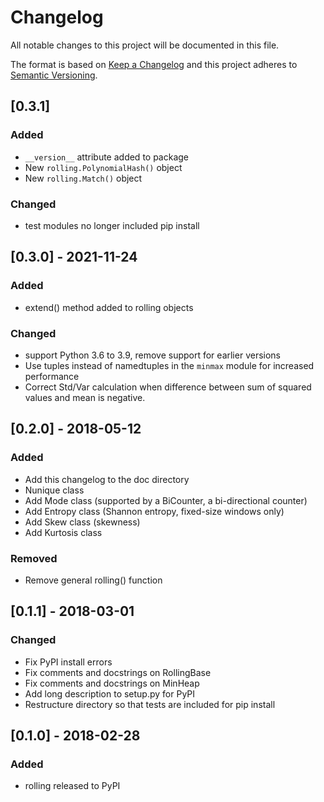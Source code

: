 # Changelog
All notable changes to this project will be documented in this file.

The format is based on [Keep a Changelog](http://keepachangelog.com/en/1.0.0/)
and this project adheres to [Semantic Versioning](http://semver.org/spec/v2.0.0.html).


## [0.3.1]
### Added
- `__version__` attribute added to package
- New `rolling.PolynomialHash()` object
- New `rolling.Match()` object

### Changed
- test modules no longer included pip install

## [0.3.0] - 2021-11-24
### Added
- extend() method added to rolling objects

### Changed
- support Python 3.6 to 3.9, remove support for earlier versions
- Use tuples instead of namedtuples in the `minmax` module for increased performance
- Correct Std/Var calculation when difference between sum of squared values and mean is negative.

## [0.2.0] - 2018-05-12
### Added
- Add this changelog to the doc directory
- Nunique class
- Add Mode class (supported by a BiCounter, a bi-directional counter)
- Add Entropy class (Shannon entropy, fixed-size windows only)
- Add Skew class (skewness)
- Add Kurtosis class

### Removed
- Remove general rolling() function


## [0.1.1] - 2018-03-01
### Changed
- Fix PyPI install errors
- Fix comments and docstrings on RollingBase
- Fix comments and docstrings on MinHeap
- Add long description to setup.py for PyPI
- Restructure directory so that tests are included for pip install

## [0.1.0] - 2018-02-28
### Added
- rolling released to PyPI
